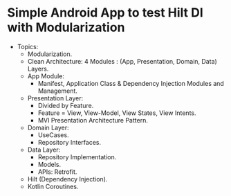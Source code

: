 # Simple Android App to test Hilt DI with Modularization

- Topics:
  * Modularization.
  * Clean Architecture: 4 Modules : (App, Presentation, Domain, Data) Layers.
  * App Module:
    * Manifest, Application Class & Dependency Injection Modules and Management.
  * Presentation Layer:
    * Divided by Feature.
    * Feature = View, View-Model, View States, View Intents.
    * MVI Presentation Architecture Pattern.
  * Domain Layer:
    * UseCases.
    * Repository Interfaces.
  * Data Layer:
    * Repository Implementation.
    * Models.
    * APIs: Retrofit.
  * Hilt (Dependency Injection).
  * Kotlin Coroutines.
